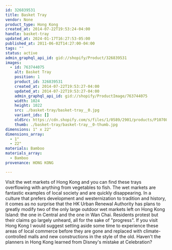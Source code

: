 ```yaml
---
id: 326839531
title: Basket Tray
vendor: None
product_type: Hong Kong
created_at: 2014-07-22T19:53:24-04:00
handle: basket-tray
updated_at: 2024-01-17T16:27:53-05:00
published_at: 2011-06-02T14:27:00-04:00
tags: ""
status: active
admin_graphql_api_id: gid://shopify/Product/326839531
images:
  - id: 763744075
    alt: Basket Tray
    position: 1
    product_id: 326839531
    created_at: 2014-07-22T19:53:27-04:00
    updated_at: 2014-07-22T19:53:27-04:00
    admin_graphql_api_id: gid://shopify/ProductImage/763744075
    width: 1024
    height: 1022
    src: ./basket-tray/basket-tray__0.jpg
    variant_ids: []
    oldSrc: https://cdn.shopify.com/s/files/1/0589/2901/products/P1070892.jpeg?v=1406073207
    thumb: ./basket-tray/basket-tray__0-thumb.jpg
dimensions: 1" x 22"
dimensions_array:
  - 1"
  - 22"
materials: Bamboo
materials_array:
  - Bamboo
provenance: HONG KONG

---
```


Visit the wet markets of Hong Kong and you can find these trays overflowing with anything from vegetables to fish. The wet markets are fantastic examples of local society and are quickly disappearing. In a culture that prefers development and westernization to tradition and history, it comes as no surprise that the HK Urban Renewal Authority has plans to greatly modify two of the only large outdoor wet markets left on Hong Kong Island: the one in Central and the one in Wan Chai. Residents protest but their claims go largely unheard, all for the sake of "progress". If you visit Hong Kong I would suggest setting aside some time to experience these areas of local commerce before they are gone and replaced with climate-controlled malls and new constructions in the style of the old. Haven't the planners in Hong Kong learned from Disney's mistake at Celebration?